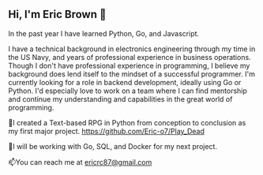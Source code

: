 ## Hi, I'm Eric Brown 👋

In the past year I have learned Python, Go, and Javascript.

I have a technical background in electronics engineering through my time in the US Navy, and years of professional experience in business operations. Though I don't have professional experience in programming, I believe my background does lend itself to the mindset of a successful programmer. I'm currently looking for a role in backend development, ideally using Go or Python. I'd especially love to work on a team where I can find mentorship and continue my understanding and capabilities in the great world of programming.

👯I created a Text-based RPG in Python from conception to conclusion as my first major project. https://github.com/Eric-o7/Play_Dead

🌱I will be working with Go, SQL, and Docker for my next project.

📫You can reach me at ericrc87@gmail.com

